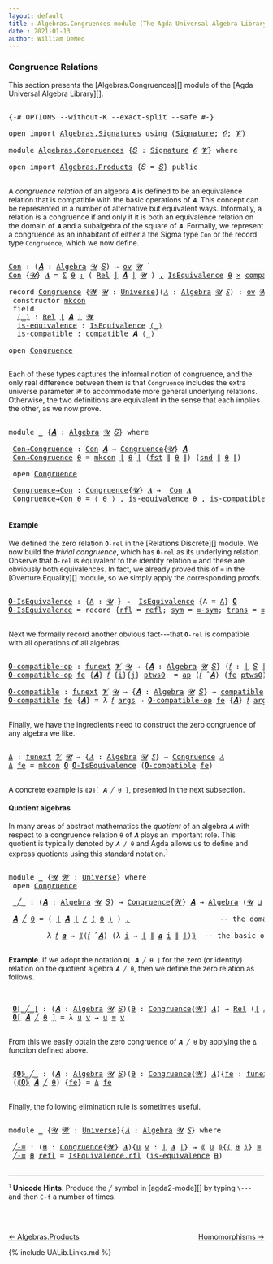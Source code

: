 ```yaml
---
layout: default
title : Algebras.Congruences module (The Agda Universal Algebra Library)
date : 2021-01-13
author: William DeMeo
---
```


### <a id="congruence-relations">Congruence Relations</a>
This section presents the [Algebras.Congruences][] module of the [Agda Universal Algebra Library][].

<pre class="Agda">

<a id="313" class="Symbol">{-#</a> <a id="317" class="Keyword">OPTIONS</a> <a id="325" class="Pragma">--without-K</a> <a id="337" class="Pragma">--exact-split</a> <a id="351" class="Pragma">--safe</a> <a id="358" class="Symbol">#-}</a>

<a id="363" class="Keyword">open</a> <a id="368" class="Keyword">import</a> <a id="375" href="Algebras.Signatures.html" class="Module">Algebras.Signatures</a> <a id="395" class="Keyword">using</a> <a id="401" class="Symbol">(</a><a id="402" href="Algebras.Signatures.html#1238" class="Function">Signature</a><a id="411" class="Symbol">;</a> <a id="413" href="Overture.Preliminaries.html#8157" class="Generalizable">𝓞</a><a id="414" class="Symbol">;</a> <a id="416" href="Universes.html#262" class="Generalizable">𝓥</a><a id="417" class="Symbol">)</a>

<a id="420" class="Keyword">module</a> <a id="427" href="Algebras.Congruences.html" class="Module">Algebras.Congruences</a> <a id="448" class="Symbol">{</a><a id="449" href="Algebras.Congruences.html#449" class="Bound">𝑆</a> <a id="451" class="Symbol">:</a> <a id="453" href="Algebras.Signatures.html#1238" class="Function">Signature</a> <a id="463" href="Overture.Preliminaries.html#8157" class="Generalizable">𝓞</a> <a id="465" href="Universes.html#262" class="Generalizable">𝓥</a><a id="466" class="Symbol">}</a> <a id="468" class="Keyword">where</a>

<a id="475" class="Keyword">open</a> <a id="480" class="Keyword">import</a> <a id="487" href="Algebras.Products.html" class="Module">Algebras.Products</a> <a id="505" class="Symbol">{</a><a id="506" class="Argument">𝑆</a> <a id="508" class="Symbol">=</a> <a id="510" href="Algebras.Congruences.html#449" class="Bound">𝑆</a><a id="511" class="Symbol">}</a> <a id="513" class="Keyword">public</a>

</pre>

A *congruence relation* of an algebra `𝑨` is defined to be an equivalence relation that is compatible with the basic operations of `𝑨`.  This concept can be represented in a number of alternative but equivalent ways.  Informally, a relation is a congruence if and only if it is both an equivalence relation on the domain of `𝑨` and a subalgebra of the square of `𝑨`.  Formally, we represent a congruence as an inhabitant of either a the Sigma type `Con` or the record type `Congruence`, which we now define.

<pre class="Agda">

<a id="Con"></a><a id="1056" href="Algebras.Congruences.html#1056" class="Function">Con</a> <a id="1060" class="Symbol">:</a> <a id="1062" class="Symbol">(</a><a id="1063" href="Algebras.Congruences.html#1063" class="Bound">𝑨</a> <a id="1065" class="Symbol">:</a> <a id="1067" href="Algebras.Algebras.html#844" class="Function">Algebra</a> <a id="1075" href="Universes.html#260" class="Generalizable">𝓤</a> <a id="1077" href="Algebras.Congruences.html#449" class="Bound">𝑆</a><a id="1078" class="Symbol">)</a> <a id="1080" class="Symbol">→</a> <a id="1082" href="Algebras.Products.html#2231" class="Function">ov</a> <a id="1085" href="Universes.html#260" class="Generalizable">𝓤</a> <a id="1087" href="Universes.html#403" class="Function Operator">̇</a>
<a id="1089" href="Algebras.Congruences.html#1056" class="Function">Con</a> <a id="1093" class="Symbol">{</a><a id="1094" href="Algebras.Congruences.html#1094" class="Bound">𝓤</a><a id="1095" class="Symbol">}</a> <a id="1097" href="Algebras.Congruences.html#1097" class="Bound">𝑨</a> <a id="1099" class="Symbol">=</a> <a id="1101" href="MGS-MLTT.html#3074" class="Function">Σ</a> <a id="1103" href="Algebras.Congruences.html#1103" class="Bound">θ</a> <a id="1105" href="MGS-MLTT.html#3074" class="Function">꞉</a> <a id="1107" class="Symbol">(</a> <a id="1109" href="Relations.Discrete.html#6780" class="Function">Rel</a> <a id="1113" href="Overture.Preliminaries.html#13832" class="Function Operator">∣</a> <a id="1115" href="Algebras.Congruences.html#1097" class="Bound">𝑨</a> <a id="1117" href="Overture.Preliminaries.html#13832" class="Function Operator">∣</a> <a id="1119" href="Algebras.Congruences.html#1094" class="Bound">𝓤</a> <a id="1121" class="Symbol">)</a> <a id="1123" href="MGS-MLTT.html#3074" class="Function">,</a> <a id="1125" href="Relations.Quotients.html#2538" class="Record">IsEquivalence</a> <a id="1139" href="Algebras.Congruences.html#1103" class="Bound">θ</a> <a id="1141" href="MGS-MLTT.html#3515" class="Function Operator">×</a> <a id="1143" href="Algebras.Algebras.html#5906" class="Function">compatible</a> <a id="1154" href="Algebras.Congruences.html#1097" class="Bound">𝑨</a> <a id="1156" href="Algebras.Congruences.html#1103" class="Bound">θ</a>

<a id="1159" class="Keyword">record</a> <a id="Congruence"></a><a id="1166" href="Algebras.Congruences.html#1166" class="Record">Congruence</a> <a id="1177" class="Symbol">{</a><a id="1178" href="Algebras.Congruences.html#1178" class="Bound">𝓦</a> <a id="1180" href="Algebras.Congruences.html#1180" class="Bound">𝓤</a> <a id="1182" class="Symbol">:</a> <a id="1184" href="Universes.html#205" class="Function">Universe</a><a id="1192" class="Symbol">}(</a><a id="1194" href="Algebras.Congruences.html#1194" class="Bound">𝑨</a> <a id="1196" class="Symbol">:</a> <a id="1198" href="Algebras.Algebras.html#844" class="Function">Algebra</a> <a id="1206" href="Algebras.Congruences.html#1180" class="Bound">𝓤</a> <a id="1208" href="Algebras.Congruences.html#449" class="Bound">𝑆</a><a id="1209" class="Symbol">)</a> <a id="1211" class="Symbol">:</a> <a id="1213" href="Algebras.Products.html#2231" class="Function">ov</a> <a id="1216" href="Algebras.Congruences.html#1178" class="Bound">𝓦</a> <a id="1218" href="Agda.Primitive.html#636" class="Function Operator">⊔</a> <a id="1220" href="Algebras.Congruences.html#1180" class="Bound">𝓤</a> <a id="1222" href="Universes.html#403" class="Function Operator">̇</a>  <a id="1225" class="Keyword">where</a>
 <a id="1232" class="Keyword">constructor</a> <a id="mkcon"></a><a id="1244" href="Algebras.Congruences.html#1244" class="InductiveConstructor">mkcon</a>
 <a id="1251" class="Keyword">field</a>
  <a id="Congruence.⟨_⟩"></a><a id="1259" href="Algebras.Congruences.html#1259" class="Field Operator">⟨_⟩</a> <a id="1263" class="Symbol">:</a> <a id="1265" href="Relations.Discrete.html#6780" class="Function">Rel</a> <a id="1269" href="Overture.Preliminaries.html#13832" class="Function Operator">∣</a> <a id="1271" href="Algebras.Congruences.html#1194" class="Bound">𝑨</a> <a id="1273" href="Overture.Preliminaries.html#13832" class="Function Operator">∣</a> <a id="1275" href="Algebras.Congruences.html#1178" class="Bound">𝓦</a>
  <a id="Congruence.is-equivalence"></a><a id="1279" href="Algebras.Congruences.html#1279" class="Field">is-equivalence</a> <a id="1294" class="Symbol">:</a> <a id="1296" href="Relations.Quotients.html#2538" class="Record">IsEquivalence</a> <a id="1310" href="Algebras.Congruences.html#1259" class="Field Operator">⟨_⟩</a>
  <a id="Congruence.is-compatible"></a><a id="1316" href="Algebras.Congruences.html#1316" class="Field">is-compatible</a> <a id="1330" class="Symbol">:</a> <a id="1332" href="Algebras.Algebras.html#5906" class="Function">compatible</a> <a id="1343" href="Algebras.Congruences.html#1194" class="Bound">𝑨</a> <a id="1345" href="Algebras.Congruences.html#1259" class="Field Operator">⟨_⟩</a>

<a id="1350" class="Keyword">open</a> <a id="1355" href="Algebras.Congruences.html#1166" class="Module">Congruence</a>

</pre>

Each of these types captures the informal notion of congruence, and the only real difference between them is that `Congruence` includes the extra universe parameter `𝓦` to accommodate more general underlying relations.   Otherwise, the two definitions are equivalent in the sense that each implies the other, as we now prove.

<pre class="Agda">

<a id="1720" class="Keyword">module</a> <a id="1727" href="Algebras.Congruences.html#1727" class="Module">_</a> <a id="1729" class="Symbol">{</a><a id="1730" href="Algebras.Congruences.html#1730" class="Bound">𝑨</a> <a id="1732" class="Symbol">:</a> <a id="1734" href="Algebras.Algebras.html#844" class="Function">Algebra</a> <a id="1742" href="Universes.html#260" class="Generalizable">𝓤</a> <a id="1744" href="Algebras.Congruences.html#449" class="Bound">𝑆</a><a id="1745" class="Symbol">}</a> <a id="1747" class="Keyword">where</a>

 <a id="1755" href="Algebras.Congruences.html#1755" class="Function">Con→Congruence</a> <a id="1770" class="Symbol">:</a> <a id="1772" href="Algebras.Congruences.html#1056" class="Function">Con</a> <a id="1776" href="Algebras.Congruences.html#1730" class="Bound">𝑨</a> <a id="1778" class="Symbol">→</a> <a id="1780" href="Algebras.Congruences.html#1166" class="Record">Congruence</a><a id="1790" class="Symbol">{</a><a id="1791" href="Algebras.Congruences.html#1742" class="Bound">𝓤</a><a id="1792" class="Symbol">}</a> <a id="1794" href="Algebras.Congruences.html#1730" class="Bound">𝑨</a>
 <a id="1797" href="Algebras.Congruences.html#1755" class="Function">Con→Congruence</a> <a id="1812" href="Algebras.Congruences.html#1812" class="Bound">θ</a> <a id="1814" class="Symbol">=</a> <a id="1816" href="Algebras.Congruences.html#1244" class="InductiveConstructor">mkcon</a> <a id="1822" href="Overture.Preliminaries.html#13832" class="Function Operator">∣</a> <a id="1824" href="Algebras.Congruences.html#1812" class="Bound">θ</a> <a id="1826" href="Overture.Preliminaries.html#13832" class="Function Operator">∣</a> <a id="1828" class="Symbol">(</a><a id="1829" href="Overture.Preliminaries.html#13836" class="Function">fst</a> <a id="1833" href="Overture.Preliminaries.html#13884" class="Function Operator">∥</a> <a id="1835" href="Algebras.Congruences.html#1812" class="Bound">θ</a> <a id="1837" href="Overture.Preliminaries.html#13884" class="Function Operator">∥</a><a id="1838" class="Symbol">)</a> <a id="1840" class="Symbol">(</a><a id="1841" href="Overture.Preliminaries.html#13888" class="Function">snd</a> <a id="1845" href="Overture.Preliminaries.html#13884" class="Function Operator">∥</a> <a id="1847" href="Algebras.Congruences.html#1812" class="Bound">θ</a> <a id="1849" href="Overture.Preliminaries.html#13884" class="Function Operator">∥</a><a id="1850" class="Symbol">)</a>

 <a id="1854" class="Keyword">open</a> <a id="1859" href="Algebras.Congruences.html#1166" class="Module">Congruence</a>

 <a id="1872" href="Algebras.Congruences.html#1872" class="Function">Congruence→Con</a> <a id="1887" class="Symbol">:</a> <a id="1889" href="Algebras.Congruences.html#1166" class="Record">Congruence</a><a id="1899" class="Symbol">{</a><a id="1900" href="Algebras.Congruences.html#1742" class="Bound">𝓤</a><a id="1901" class="Symbol">}</a> <a id="1903" href="Algebras.Congruences.html#1730" class="Bound">𝑨</a> <a id="1905" class="Symbol">→</a>  <a id="1908" href="Algebras.Congruences.html#1056" class="Function">Con</a> <a id="1912" href="Algebras.Congruences.html#1730" class="Bound">𝑨</a>
 <a id="1915" href="Algebras.Congruences.html#1872" class="Function">Congruence→Con</a> <a id="1930" href="Algebras.Congruences.html#1930" class="Bound">θ</a> <a id="1932" class="Symbol">=</a> <a id="1934" href="Algebras.Congruences.html#1259" class="Field Operator">⟨</a> <a id="1936" href="Algebras.Congruences.html#1930" class="Bound">θ</a> <a id="1938" href="Algebras.Congruences.html#1259" class="Field Operator">⟩</a> <a id="1940" href="Overture.Preliminaries.html#13136" class="InductiveConstructor Operator">,</a> <a id="1942" href="Algebras.Congruences.html#1279" class="Field">is-equivalence</a> <a id="1957" href="Algebras.Congruences.html#1930" class="Bound">θ</a> <a id="1959" href="Overture.Preliminaries.html#13136" class="InductiveConstructor Operator">,</a> <a id="1961" href="Algebras.Congruences.html#1316" class="Field">is-compatible</a> <a id="1975" href="Algebras.Congruences.html#1930" class="Bound">θ</a>

</pre>


#### <a id="example">Example</a>
We defined the zero relation `𝟎-rel` in the [Relations.Discrete][] module.  We now build the *trivial congruence*, which has `𝟎-rel` as its underlying relation. Observe that `𝟎-rel` is equivalent to the identity relation `≡` and these are obviously both equivalences. In fact, we already proved this of `≡` in the [Overture.Equality][] module, so we simply apply the corresponding proofs.

<pre class="Agda">

<a id="𝟎-IsEquivalence"></a><a id="2428" href="Algebras.Congruences.html#2428" class="Function">𝟎-IsEquivalence</a> <a id="2444" class="Symbol">:</a> <a id="2446" class="Symbol">{</a><a id="2447" href="Algebras.Congruences.html#2447" class="Bound">A</a> <a id="2449" class="Symbol">:</a> <a id="2451" href="Universes.html#260" class="Generalizable">𝓤</a> <a id="2453" href="Universes.html#403" class="Function Operator">̇</a><a id="2454" class="Symbol">}</a> <a id="2456" class="Symbol">→</a>  <a id="2459" href="Relations.Quotients.html#2538" class="Record">IsEquivalence</a> <a id="2473" class="Symbol">{</a><a id="2474" class="Argument">A</a> <a id="2476" class="Symbol">=</a> <a id="2478" href="Algebras.Congruences.html#2447" class="Bound">A</a><a id="2479" class="Symbol">}</a> <a id="2481" href="Relations.Discrete.html#7840" class="Function">𝟎</a>
<a id="2483" href="Algebras.Congruences.html#2428" class="Function">𝟎-IsEquivalence</a> <a id="2499" class="Symbol">=</a> <a id="2501" class="Keyword">record</a> <a id="2508" class="Symbol">{</a><a id="2509" href="Relations.Quotients.html#2601" class="Field">rfl</a> <a id="2513" class="Symbol">=</a> <a id="2515" href="Identity-Type.html#162" class="InductiveConstructor">refl</a><a id="2519" class="Symbol">;</a> <a id="2521" href="Relations.Quotients.html#2617" class="Field">sym</a> <a id="2525" class="Symbol">=</a> <a id="2527" href="Overture.Equality.html#2942" class="Function">≡-sym</a><a id="2532" class="Symbol">;</a> <a id="2534" href="Relations.Quotients.html#2633" class="Field">trans</a> <a id="2540" class="Symbol">=</a> <a id="2542" href="Overture.Equality.html#3101" class="Function">≡-trans</a><a id="2549" class="Symbol">}</a>

</pre>

Next we formally record another obvious fact---that `𝟎-rel` is compatible with all operations of all algebras.

<pre class="Agda">

<a id="𝟎-compatible-op"></a><a id="2690" href="Algebras.Congruences.html#2690" class="Function">𝟎-compatible-op</a> <a id="2706" class="Symbol">:</a> <a id="2708" href="MGS-FunExt-from-Univalence.html#393" class="Function">funext</a> <a id="2715" href="Algebras.Congruences.html#465" class="Bound">𝓥</a> <a id="2717" href="Universes.html#260" class="Generalizable">𝓤</a> <a id="2719" class="Symbol">→</a> <a id="2721" class="Symbol">{</a><a id="2722" href="Algebras.Congruences.html#2722" class="Bound">𝑨</a> <a id="2724" class="Symbol">:</a> <a id="2726" href="Algebras.Algebras.html#844" class="Function">Algebra</a> <a id="2734" href="Universes.html#260" class="Generalizable">𝓤</a> <a id="2736" href="Algebras.Congruences.html#449" class="Bound">𝑆</a><a id="2737" class="Symbol">}</a> <a id="2739" class="Symbol">(</a><a id="2740" href="Algebras.Congruences.html#2740" class="Bound">𝑓</a> <a id="2742" class="Symbol">:</a> <a id="2744" href="Overture.Preliminaries.html#13832" class="Function Operator">∣</a> <a id="2746" href="Algebras.Congruences.html#449" class="Bound">𝑆</a> <a id="2748" href="Overture.Preliminaries.html#13832" class="Function Operator">∣</a><a id="2749" class="Symbol">)</a> <a id="2751" class="Symbol">→</a> <a id="2753" class="Symbol">(</a><a id="2754" href="Algebras.Congruences.html#2740" class="Bound">𝑓</a> <a id="2756" href="Algebras.Algebras.html#3080" class="Function Operator">̂</a> <a id="2758" href="Algebras.Congruences.html#2722" class="Bound">𝑨</a><a id="2759" class="Symbol">)</a> <a id="2761" href="Relations.Discrete.html#9896" class="Function Operator">|:</a> <a id="2764" href="Relations.Discrete.html#7840" class="Function">𝟎</a>
<a id="2766" href="Algebras.Congruences.html#2690" class="Function">𝟎-compatible-op</a> <a id="2782" href="Algebras.Congruences.html#2782" class="Bound">fe</a> <a id="2785" class="Symbol">{</a><a id="2786" href="Algebras.Congruences.html#2786" class="Bound">𝑨</a><a id="2787" class="Symbol">}</a> <a id="2789" href="Algebras.Congruences.html#2789" class="Bound">𝑓</a> <a id="2791" class="Symbol">{</a><a id="2792" href="Algebras.Congruences.html#2792" class="Bound">i</a><a id="2793" class="Symbol">}{</a><a id="2795" href="Algebras.Congruences.html#2795" class="Bound">j</a><a id="2796" class="Symbol">}</a> <a id="2798" href="Algebras.Congruences.html#2798" class="Bound">ptws0</a>  <a id="2805" class="Symbol">=</a> <a id="2807" href="MGS-MLTT.html#6613" class="Function">ap</a> <a id="2810" class="Symbol">(</a><a id="2811" href="Algebras.Congruences.html#2789" class="Bound">𝑓</a> <a id="2813" href="Algebras.Algebras.html#3080" class="Function Operator">̂</a> <a id="2815" href="Algebras.Congruences.html#2786" class="Bound">𝑨</a><a id="2816" class="Symbol">)</a> <a id="2818" class="Symbol">(</a><a id="2819" href="Algebras.Congruences.html#2782" class="Bound">fe</a> <a id="2822" href="Algebras.Congruences.html#2798" class="Bound">ptws0</a><a id="2827" class="Symbol">)</a>

<a id="𝟎-compatible"></a><a id="2830" href="Algebras.Congruences.html#2830" class="Function">𝟎-compatible</a> <a id="2843" class="Symbol">:</a> <a id="2845" href="MGS-FunExt-from-Univalence.html#393" class="Function">funext</a> <a id="2852" href="Algebras.Congruences.html#465" class="Bound">𝓥</a> <a id="2854" href="Universes.html#260" class="Generalizable">𝓤</a> <a id="2856" class="Symbol">→</a> <a id="2858" class="Symbol">{</a><a id="2859" href="Algebras.Congruences.html#2859" class="Bound">𝑨</a> <a id="2861" class="Symbol">:</a> <a id="2863" href="Algebras.Algebras.html#844" class="Function">Algebra</a> <a id="2871" href="Universes.html#260" class="Generalizable">𝓤</a> <a id="2873" href="Algebras.Congruences.html#449" class="Bound">𝑆</a><a id="2874" class="Symbol">}</a> <a id="2876" class="Symbol">→</a> <a id="2878" href="Algebras.Algebras.html#5906" class="Function">compatible</a> <a id="2889" href="Algebras.Congruences.html#2859" class="Bound">𝑨</a> <a id="2891" href="Relations.Discrete.html#7840" class="Function">𝟎</a>
<a id="2893" href="Algebras.Congruences.html#2830" class="Function">𝟎-compatible</a> <a id="2906" href="Algebras.Congruences.html#2906" class="Bound">fe</a> <a id="2909" class="Symbol">{</a><a id="2910" href="Algebras.Congruences.html#2910" class="Bound">𝑨</a><a id="2911" class="Symbol">}</a> <a id="2913" class="Symbol">=</a> <a id="2915" class="Symbol">λ</a> <a id="2917" href="Algebras.Congruences.html#2917" class="Bound">𝑓</a> <a id="2919" href="Algebras.Congruences.html#2919" class="Bound">args</a> <a id="2924" class="Symbol">→</a> <a id="2926" href="Algebras.Congruences.html#2690" class="Function">𝟎-compatible-op</a> <a id="2942" href="Algebras.Congruences.html#2906" class="Bound">fe</a> <a id="2945" class="Symbol">{</a><a id="2946" href="Algebras.Congruences.html#2910" class="Bound">𝑨</a><a id="2947" class="Symbol">}</a> <a id="2949" href="Algebras.Congruences.html#2917" class="Bound">𝑓</a> <a id="2951" href="Algebras.Congruences.html#2919" class="Bound">args</a>

</pre>

Finally, we have the ingredients need to construct the zero congruence of any algebra we like.

<pre class="Agda">

<a id="Δ"></a><a id="3079" href="Algebras.Congruences.html#3079" class="Function">Δ</a> <a id="3081" class="Symbol">:</a> <a id="3083" href="MGS-FunExt-from-Univalence.html#393" class="Function">funext</a> <a id="3090" href="Algebras.Congruences.html#465" class="Bound">𝓥</a> <a id="3092" href="Universes.html#260" class="Generalizable">𝓤</a> <a id="3094" class="Symbol">→</a> <a id="3096" class="Symbol">{</a><a id="3097" href="Algebras.Congruences.html#3097" class="Bound">𝑨</a> <a id="3099" class="Symbol">:</a> <a id="3101" href="Algebras.Algebras.html#844" class="Function">Algebra</a> <a id="3109" href="Universes.html#260" class="Generalizable">𝓤</a> <a id="3111" href="Algebras.Congruences.html#449" class="Bound">𝑆</a><a id="3112" class="Symbol">}</a> <a id="3114" class="Symbol">→</a> <a id="3116" href="Algebras.Congruences.html#1166" class="Record">Congruence</a> <a id="3127" href="Algebras.Congruences.html#3097" class="Bound">𝑨</a>
<a id="3129" href="Algebras.Congruences.html#3079" class="Function">Δ</a> <a id="3131" href="Algebras.Congruences.html#3131" class="Bound">fe</a> <a id="3134" class="Symbol">=</a> <a id="3136" href="Algebras.Congruences.html#1244" class="InductiveConstructor">mkcon</a> <a id="3142" href="Relations.Discrete.html#7840" class="Function">𝟎</a> <a id="3144" href="Algebras.Congruences.html#2428" class="Function">𝟎-IsEquivalence</a> <a id="3160" class="Symbol">(</a><a id="3161" href="Algebras.Congruences.html#2830" class="Function">𝟎-compatible</a> <a id="3174" href="Algebras.Congruences.html#3131" class="Bound">fe</a><a id="3176" class="Symbol">)</a>

</pre>


A concrete example is `⟪𝟎⟫[ 𝑨 ╱ θ ]`, presented in the next subsection.

#### <a id="quotient-algebras">Quotient algebras</a>
In many areas of abstract mathematics the *quotient* of an algebra `𝑨` with respect to a congruence relation `θ` of `𝑨` plays an important role. This quotient is typically denoted by `𝑨 / θ` and Agda allows us to define and express quotients using this standard notation.<sup>[1](Algebras.Congruences.html#fn1)</sup>

<pre class="Agda">

<a id="3650" class="Keyword">module</a> <a id="3657" href="Algebras.Congruences.html#3657" class="Module">_</a> <a id="3659" class="Symbol">{</a><a id="3660" href="Algebras.Congruences.html#3660" class="Bound">𝓤</a> <a id="3662" href="Algebras.Congruences.html#3662" class="Bound">𝓦</a> <a id="3664" class="Symbol">:</a> <a id="3666" href="Universes.html#205" class="Function">Universe</a><a id="3674" class="Symbol">}</a> <a id="3676" class="Keyword">where</a>
 <a id="3683" class="Keyword">open</a> <a id="3688" href="Algebras.Congruences.html#1166" class="Module">Congruence</a>

 <a id="3701" href="Algebras.Congruences.html#3701" class="Function Operator">_╱_</a> <a id="3705" class="Symbol">:</a> <a id="3707" class="Symbol">(</a><a id="3708" href="Algebras.Congruences.html#3708" class="Bound">𝑨</a> <a id="3710" class="Symbol">:</a> <a id="3712" href="Algebras.Algebras.html#844" class="Function">Algebra</a> <a id="3720" href="Algebras.Congruences.html#3660" class="Bound">𝓤</a> <a id="3722" href="Algebras.Congruences.html#449" class="Bound">𝑆</a><a id="3723" class="Symbol">)</a> <a id="3725" class="Symbol">→</a> <a id="3727" href="Algebras.Congruences.html#1166" class="Record">Congruence</a><a id="3737" class="Symbol">{</a><a id="3738" href="Algebras.Congruences.html#3662" class="Bound">𝓦</a><a id="3739" class="Symbol">}</a> <a id="3741" href="Algebras.Congruences.html#3708" class="Bound">𝑨</a> <a id="3743" class="Symbol">→</a> <a id="3745" href="Algebras.Algebras.html#844" class="Function">Algebra</a> <a id="3753" class="Symbol">(</a><a id="3754" href="Algebras.Congruences.html#3660" class="Bound">𝓤</a> <a id="3756" href="Agda.Primitive.html#636" class="Function Operator">⊔</a> <a id="3758" href="Algebras.Congruences.html#3662" class="Bound">𝓦</a> <a id="3760" href="Universes.html#181" class="Function Operator">⁺</a><a id="3761" class="Symbol">)</a> <a id="3763" href="Algebras.Congruences.html#449" class="Bound">𝑆</a>

 <a id="3767" href="Algebras.Congruences.html#3767" class="Bound">𝑨</a> <a id="3769" href="Algebras.Congruences.html#3701" class="Function Operator">╱</a> <a id="3771" href="Algebras.Congruences.html#3771" class="Bound">θ</a> <a id="3773" class="Symbol">=</a> <a id="3775" class="Symbol">(</a> <a id="3777" href="Overture.Preliminaries.html#13832" class="Function Operator">∣</a> <a id="3779" href="Algebras.Congruences.html#3767" class="Bound">𝑨</a> <a id="3781" href="Overture.Preliminaries.html#13832" class="Function Operator">∣</a> <a id="3783" href="Relations.Quotients.html#4772" class="Function Operator">/</a> <a id="3785" href="Algebras.Congruences.html#1259" class="Field Operator">⟨</a> <a id="3787" href="Algebras.Congruences.html#3771" class="Bound">θ</a> <a id="3789" href="Algebras.Congruences.html#1259" class="Field Operator">⟩</a> <a id="3791" class="Symbol">)</a> <a id="3793" href="Overture.Preliminaries.html#13136" class="InductiveConstructor Operator">,</a>                     <a id="3815" class="Comment">-- the domain of the quotient algebra</a>

         <a id="3863" class="Symbol">λ</a> <a id="3865" href="Algebras.Congruences.html#3865" class="Bound">𝑓</a> <a id="3867" href="Algebras.Congruences.html#3867" class="Bound">𝒂</a> <a id="3869" class="Symbol">→</a> <a id="3871" href="Relations.Quotients.html#4975" class="Function Operator">⟪</a><a id="3872" class="Symbol">(</a><a id="3873" href="Algebras.Congruences.html#3865" class="Bound">𝑓</a> <a id="3875" href="Algebras.Algebras.html#3080" class="Function Operator">̂</a> <a id="3877" href="Algebras.Congruences.html#3767" class="Bound">𝑨</a><a id="3878" class="Symbol">)</a> <a id="3880" class="Symbol">(λ</a> <a id="3883" href="Algebras.Congruences.html#3883" class="Bound">i</a> <a id="3885" class="Symbol">→</a> <a id="3887" href="Overture.Preliminaries.html#13832" class="Function Operator">∣</a> <a id="3889" href="Overture.Preliminaries.html#13884" class="Function Operator">∥</a> <a id="3891" href="Algebras.Congruences.html#3867" class="Bound">𝒂</a> <a id="3893" href="Algebras.Congruences.html#3883" class="Bound">i</a> <a id="3895" href="Overture.Preliminaries.html#13884" class="Function Operator">∥</a> <a id="3897" href="Overture.Preliminaries.html#13832" class="Function Operator">∣</a><a id="3898" class="Symbol">)</a><a id="3899" href="Relations.Quotients.html#4975" class="Function Operator">⟫</a>  <a id="3902" class="Comment">-- the basic operations of the quotient algebra</a>

</pre>

**Example**. If we adopt the notation `𝟎[ 𝑨 ╱ θ ]` for the zero (or identity) relation on the quotient algebra `𝑨 ╱ θ`, then we define the zero relation as follows.

<pre class="Agda">


 <a id="4145" href="Algebras.Congruences.html#4145" class="Function Operator">𝟎[_╱_]</a> <a id="4152" class="Symbol">:</a> <a id="4154" class="Symbol">(</a><a id="4155" href="Algebras.Congruences.html#4155" class="Bound">𝑨</a> <a id="4157" class="Symbol">:</a> <a id="4159" href="Algebras.Algebras.html#844" class="Function">Algebra</a> <a id="4167" href="Algebras.Congruences.html#3660" class="Bound">𝓤</a> <a id="4169" href="Algebras.Congruences.html#449" class="Bound">𝑆</a><a id="4170" class="Symbol">)(</a><a id="4172" href="Algebras.Congruences.html#4172" class="Bound">θ</a> <a id="4174" class="Symbol">:</a> <a id="4176" href="Algebras.Congruences.html#1166" class="Record">Congruence</a><a id="4186" class="Symbol">{</a><a id="4187" href="Algebras.Congruences.html#3662" class="Bound">𝓦</a><a id="4188" class="Symbol">}</a> <a id="4190" href="Algebras.Congruences.html#4155" class="Bound">𝑨</a><a id="4191" class="Symbol">)</a> <a id="4193" class="Symbol">→</a> <a id="4195" href="Relations.Discrete.html#6780" class="Function">Rel</a> <a id="4199" class="Symbol">(</a><a id="4200" href="Overture.Preliminaries.html#13832" class="Function Operator">∣</a> <a id="4202" href="Algebras.Congruences.html#4155" class="Bound">𝑨</a> <a id="4204" href="Overture.Preliminaries.html#13832" class="Function Operator">∣</a> <a id="4206" href="Relations.Quotients.html#4772" class="Function Operator">/</a> <a id="4208" href="Algebras.Congruences.html#1259" class="Field Operator">⟨</a> <a id="4210" href="Algebras.Congruences.html#4172" class="Bound">θ</a> <a id="4212" href="Algebras.Congruences.html#1259" class="Field Operator">⟩</a><a id="4213" class="Symbol">)(</a><a id="4215" href="Algebras.Congruences.html#3660" class="Bound">𝓤</a> <a id="4217" href="Agda.Primitive.html#636" class="Function Operator">⊔</a> <a id="4219" href="Algebras.Congruences.html#3662" class="Bound">𝓦</a> <a id="4221" href="Universes.html#181" class="Function Operator">⁺</a><a id="4222" class="Symbol">)</a>
 <a id="4225" href="Algebras.Congruences.html#4145" class="Function Operator">𝟎[</a> <a id="4228" href="Algebras.Congruences.html#4228" class="Bound">𝑨</a> <a id="4230" href="Algebras.Congruences.html#4145" class="Function Operator">╱</a> <a id="4232" href="Algebras.Congruences.html#4232" class="Bound">θ</a> <a id="4234" href="Algebras.Congruences.html#4145" class="Function Operator">]</a> <a id="4236" class="Symbol">=</a> <a id="4238" class="Symbol">λ</a> <a id="4240" href="Algebras.Congruences.html#4240" class="Bound">u</a> <a id="4242" href="Algebras.Congruences.html#4242" class="Bound">v</a> <a id="4244" class="Symbol">→</a> <a id="4246" href="Algebras.Congruences.html#4240" class="Bound">u</a> <a id="4248" href="Overture.Equality.html#2388" class="Datatype Operator">≡</a> <a id="4250" href="Algebras.Congruences.html#4242" class="Bound">v</a>

</pre>

From this we easily obtain the zero congruence of `𝑨 ╱ θ` by applying the `Δ` function defined above.

<pre class="Agda">

 <a id="4383" href="Algebras.Congruences.html#4383" class="Function Operator">⟪𝟎⟫_╱_</a> <a id="4390" class="Symbol">:</a> <a id="4392" class="Symbol">(</a><a id="4393" href="Algebras.Congruences.html#4393" class="Bound">𝑨</a> <a id="4395" class="Symbol">:</a> <a id="4397" href="Algebras.Algebras.html#844" class="Function">Algebra</a> <a id="4405" href="Algebras.Congruences.html#3660" class="Bound">𝓤</a> <a id="4407" href="Algebras.Congruences.html#449" class="Bound">𝑆</a><a id="4408" class="Symbol">)(</a><a id="4410" href="Algebras.Congruences.html#4410" class="Bound">θ</a> <a id="4412" class="Symbol">:</a> <a id="4414" href="Algebras.Congruences.html#1166" class="Record">Congruence</a><a id="4424" class="Symbol">{</a><a id="4425" href="Algebras.Congruences.html#3662" class="Bound">𝓦</a><a id="4426" class="Symbol">}</a> <a id="4428" href="Algebras.Congruences.html#4393" class="Bound">𝑨</a><a id="4429" class="Symbol">){</a><a id="4431" href="Algebras.Congruences.html#4431" class="Bound">fe</a> <a id="4434" class="Symbol">:</a> <a id="4436" href="MGS-FunExt-from-Univalence.html#393" class="Function">funext</a> <a id="4443" href="Algebras.Congruences.html#465" class="Bound">𝓥</a> <a id="4445" class="Symbol">(</a><a id="4446" href="Algebras.Congruences.html#3660" class="Bound">𝓤</a> <a id="4448" href="Agda.Primitive.html#636" class="Function Operator">⊔</a> <a id="4450" href="Algebras.Congruences.html#3662" class="Bound">𝓦</a> <a id="4452" href="Universes.html#181" class="Function Operator">⁺</a><a id="4453" class="Symbol">)}</a> <a id="4456" class="Symbol">→</a> <a id="4458" href="Algebras.Congruences.html#1166" class="Record">Congruence</a> <a id="4469" class="Symbol">(</a><a id="4470" href="Algebras.Congruences.html#4393" class="Bound">𝑨</a> <a id="4472" href="Algebras.Congruences.html#3701" class="Function Operator">╱</a> <a id="4474" href="Algebras.Congruences.html#4410" class="Bound">θ</a><a id="4475" class="Symbol">)</a>
 <a id="4478" class="Symbol">(</a><a id="4479" href="Algebras.Congruences.html#4383" class="Function Operator">⟪𝟎⟫</a> <a id="4483" href="Algebras.Congruences.html#4483" class="Bound">𝑨</a> <a id="4485" href="Algebras.Congruences.html#4383" class="Function Operator">╱</a> <a id="4487" href="Algebras.Congruences.html#4487" class="Bound">θ</a><a id="4488" class="Symbol">)</a> <a id="4490" class="Symbol">{</a><a id="4491" href="Algebras.Congruences.html#4491" class="Bound">fe</a><a id="4493" class="Symbol">}</a> <a id="4495" class="Symbol">=</a> <a id="4497" href="Algebras.Congruences.html#3079" class="Function">Δ</a> <a id="4499" href="Algebras.Congruences.html#4491" class="Bound">fe</a>

</pre>


Finally, the following elimination rule is sometimes useful.

<pre class="Agda">

<a id="4592" class="Keyword">module</a> <a id="4599" href="Algebras.Congruences.html#4599" class="Module">_</a> <a id="4601" class="Symbol">{</a><a id="4602" href="Algebras.Congruences.html#4602" class="Bound">𝓤</a> <a id="4604" href="Algebras.Congruences.html#4604" class="Bound">𝓦</a> <a id="4606" class="Symbol">:</a> <a id="4608" href="Universes.html#205" class="Function">Universe</a><a id="4616" class="Symbol">}{</a><a id="4618" href="Algebras.Congruences.html#4618" class="Bound">𝑨</a> <a id="4620" class="Symbol">:</a> <a id="4622" href="Algebras.Algebras.html#844" class="Function">Algebra</a> <a id="4630" href="Algebras.Congruences.html#4602" class="Bound">𝓤</a> <a id="4632" href="Algebras.Congruences.html#449" class="Bound">𝑆</a><a id="4633" class="Symbol">}</a> <a id="4635" class="Keyword">where</a>

 <a id="4643" href="Algebras.Congruences.html#4643" class="Function">╱-≡</a> <a id="4647" class="Symbol">:</a> <a id="4649" class="Symbol">(</a><a id="4650" href="Algebras.Congruences.html#4650" class="Bound">θ</a> <a id="4652" class="Symbol">:</a> <a id="4654" href="Algebras.Congruences.html#1166" class="Record">Congruence</a><a id="4664" class="Symbol">{</a><a id="4665" href="Algebras.Congruences.html#4604" class="Bound">𝓦</a><a id="4666" class="Symbol">}</a> <a id="4668" href="Algebras.Congruences.html#4618" class="Bound">𝑨</a><a id="4669" class="Symbol">){</a><a id="4671" href="Algebras.Congruences.html#4671" class="Bound">u</a> <a id="4673" href="Algebras.Congruences.html#4673" class="Bound">v</a> <a id="4675" class="Symbol">:</a> <a id="4677" href="Overture.Preliminaries.html#13832" class="Function Operator">∣</a> <a id="4679" href="Algebras.Congruences.html#4618" class="Bound">𝑨</a> <a id="4681" href="Overture.Preliminaries.html#13832" class="Function Operator">∣</a><a id="4682" class="Symbol">}</a> <a id="4684" class="Symbol">→</a> <a id="4686" href="Relations.Quotients.html#4975" class="Function Operator">⟪</a> <a id="4688" href="Algebras.Congruences.html#4671" class="Bound">u</a> <a id="4690" href="Relations.Quotients.html#4975" class="Function Operator">⟫</a><a id="4691" class="Symbol">{</a><a id="4692" href="Algebras.Congruences.html#1259" class="Field Operator">⟨</a> <a id="4694" href="Algebras.Congruences.html#4650" class="Bound">θ</a> <a id="4696" href="Algebras.Congruences.html#1259" class="Field Operator">⟩</a><a id="4697" class="Symbol">}</a> <a id="4699" href="Overture.Equality.html#2388" class="Datatype Operator">≡</a> <a id="4701" href="Relations.Quotients.html#4975" class="Function Operator">⟪</a> <a id="4703" href="Algebras.Congruences.html#4673" class="Bound">v</a> <a id="4705" href="Relations.Quotients.html#4975" class="Function Operator">⟫</a> <a id="4707" class="Symbol">→</a> <a id="4709" href="Algebras.Congruences.html#1259" class="Field Operator">⟨</a> <a id="4711" href="Algebras.Congruences.html#4650" class="Bound">θ</a> <a id="4713" href="Algebras.Congruences.html#1259" class="Field Operator">⟩</a> <a id="4715" href="Algebras.Congruences.html#4671" class="Bound">u</a> <a id="4717" href="Algebras.Congruences.html#4673" class="Bound">v</a>
 <a id="4720" href="Algebras.Congruences.html#4643" class="Function">╱-≡</a> <a id="4724" href="Algebras.Congruences.html#4724" class="Bound">θ</a> <a id="4726" href="Identity-Type.html#162" class="InductiveConstructor">refl</a> <a id="4731" class="Symbol">=</a> <a id="4733" href="Relations.Quotients.html#2601" class="Field">IsEquivalence.rfl</a> <a id="4751" class="Symbol">(</a><a id="4752" href="Algebras.Congruences.html#1279" class="Field">is-equivalence</a> <a id="4767" href="Algebras.Congruences.html#4724" class="Bound">θ</a><a id="4768" class="Symbol">)</a>

</pre>

--------------------------------------

<sup>1</sup><span class="footnote" id="fn1"> **Unicode Hints**. Produce the `╱` symbol in [agda2-mode][] by typing `\---` and then `C-f` a number of times.</span>



<br>
<br>

[← Algebras.Products](Algebras.Products.html)
<span style="float:right;">[Homomorphisms →](Homomorphisms.html)</span>

{% include UALib.Links.md %}
